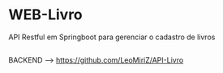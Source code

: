 # WEB-Livro

API Restful em Springboot para gerenciar o cadastro de livros

##

BACKEND --> https://github.com/LeoMiriZ/API-Livro
